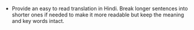 - Provide an easy to read translation in Hindi. Break longer sentences into shorter ones if needed to make it more readable but keep the meaning and key words intact. 